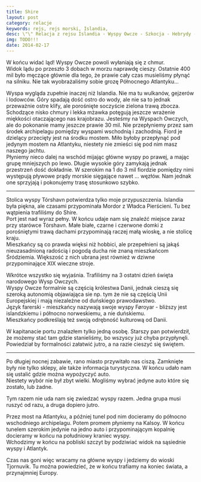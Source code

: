 ```yaml
---
title: Shire
layout: post
category: relacje
keywords: rejs, rejs morski, Islandia, 
desc: \"\" Relacja z rejsu Islandia - Wyspy Owcze - Szkocja - Hebrydy - Mann - Irlandia.
img: TODO!!!
date: 2014-02-17
---
```


W końcu widać ląd! Wyspy Owcze powoli wyłaniają się z chmur.  
Widok lądu po przeszło 3 dobach w morzu naprawdę cieszy. Ostatnie 400 mil było męczące głównie dla tego, że prawie cały 
czas musieliśmy płynąć na silniku. Nie tak wyobrażaliśmy sobie grozę Północnego Atlantyku...   

Wyspa wygląda zupełnie inaczej niż Islandia. Nie ma tu wulkanów, gejzerów i lodowców. Góry spadają dość ostro do wody, 
ale nie sa to jednak przeważnie ostre klify, ale porośnięte soczyście zielona trawą zbocza. Schodzące nisko chmury 
i lekka mżawka potęgują jeszcze wrażenie miękkości otaczającego nas krajobrazu.
Jesteśmy na Wyspach Owczych, ale do pokonanie mamy jeszcze prawie 30 mil. Nie przepłyniemy przez sam środek archipelagu 
pomiędzy wyspami wschodnią i zachodnią. Fiord je dzielący przecięty jest na środku mostem. Miło byłoby przepłynąć pod 
jedynym mostem na Atlantyku, niestety nie zmieści się pod nim masz naszego jachtu.  
Płyniemy nieco dalej na wschód mijając główne wyspy po prawej, a mając grupę mniejszych po lewo. Długie wysokie góry zamykają 
jednak przestrzeń dość dokładnie.
W szerokim na 1 do 3 mil fiordzie pomiędzy nimi występują pływowe prądy morskie sięgające nawet ... węzłów. Nam jednak one
sprzyjają i pokonujemy trasę stosunkowo szybko.

* * *

Stolica wyspy Tórshavn potwierdza tylko moje przypuszczenia. Islandia była piękna, ale czasami przypominała Mordor z 
Władca Pierścieni. Tu bez wątpienia trafiliśmy do Shire.  
Port jest nad wyraz pełny. W końcu udaje nam się znaleźć miejsce zaraz przy starówce Tórshavn. Małe białe, czarne i czerwone domki 
z porośniętymi trawą dachami przypominają raczej małą wioskę, a nie stolicę kraju.  
Mieszkańcy są co prawda więksi niż hobbici, ale przepełnieni są jakąś nieuzasadnioną radością i pogodą ducha nie znaną 
mieszkańcom Śródziemia. Większość z nich ubrana jest również w dziwne przypominające XIX wieczne stroje.

Wkrótce wszystko się wyjaśnia. Trafiliśmy na 3 ostatni dzień święta narodowego Wysp Owczych.  
Wyspy Owcze formalnie są częścią królestwa Danii, jednak cieszą się szeroką autonomią objawiająca sie np. tym że nie są 
częścią Unii Europejskiej i mają niezależne od duńskiego prawodawstwo.   
Język farerski - mieszkańcy nazywają swoje wyspy Føroyar - bliższy jest islandzkiemu i północno norweskiemu, a nie duńskiemu.   
Mieszkańcy podkreślają też swoją odrębność kulturową od Danii.

W kapitanacie portu znalazłem tylko jedną osobę. Starszy pan potwierdził, że możemy stać tam gdzie stanieliśmy, bo wszyscy 
już chyba przypłynęli. Powiedział by formalności załatwić jutro, a na razie cieszyć się świętem.
  
* * *

Po długiej nocnej zabawie, rano miasto przywitało nas ciszą. Zamknięte były nie tylko sklepy, ale także informacja turystyczna. W
końcu udało nam się ustalić gdzie można wypożyczyć auto.  
Niestety wybór nie był zbyt wielki. Mogliśmy wybrać jedyne auto które się zostało, lub żadne.

Tym razem nie uda nam się zwiedzać wyspy razem. Jedna grupa musi ruszyć od razu, a druga dopiero jutro.

Przez most na Atlantyku, a później tunel pod nim docieramy do północno wschodniego archipelagu. Potem promem płyniemy 
na Kalsoy. W końcu tunelem szerokim jedynie na jedno auto i przypominającym kopalnię docieramy w końcu na południowy 
kraniec wyspy.  
Wchodzimy w końcu na pobliski szczyt by podziwiać widok na sąsiednie wyspy i Atlantyk.  

Czas nas goni więc wracamy na główne wyspy i jedziemy do wioski Tjornuvik. Tu można powiedzieć, że w końcu trafiamy na koniec 
świata, a przynajmniej Europy. 